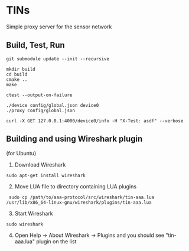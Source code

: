 # TINs
Simple proxy server for the sensor network

## Build, Test, Run
```
git submodule update --init --recursive
```
```
mkdir build
cd build
cmake ..
make
```
```
ctest --output-on-failure
```
```
./device config/global.json device0
./proxy config/global.json
```
```
curl -X GET 127.0.0.1:4000/device0/info -H "X-Test: asdf" --verbose
```

## Building and using Wireshark plugin
(for Ubuntu)
1. Download Wireshark

```sudo apt-get install wireshark```

2. Move LUA file to directory containing LUA plugins

```
 sudo cp /path/to/aaa-protocol/src/wireshark/tin-aaa.lua /usr/lib/x86_64-linux-gnu/wireshark/plugins/tin-aaa.lua
```

3. Start Wireshark 
```
sudo wireshark
```

4. Open Help -> About Wireshark -> Plugins and you should see "tin-aaa.lua" plugin on the list
